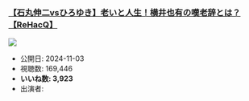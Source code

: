 ### [【石丸伸二vsひろゆき】老いと人生！横井也有の嘆老辞とは？【ReHacQ】](https://www.youtube.com/watch?v=BrXnvp8pdzY)
[![](https://img.youtube.com/vi/BrXnvp8pdzY/sddefault.jpg)](https://www.youtube.com/watch?v=BrXnvp8pdzY)
-   公開日: 2024-11-03
-   視聴数: 169,446
-   **いいね数: 3,923**
-   出演者: 
